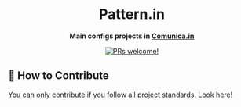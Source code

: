 <h1 align="center">Pattern.in</h1>

<p align="center">
  <strong>Main configs projects in <a href="https://comunica.in/pt" target="_blank">Comunica.in</a></strong>
</p>

<p align="center">
  <a href="https://github.com/comunicain/inapp/blob/dev/CONTRIBUTING.md">
    <img src="https://img.shields.io/badge/PRs-welcome-brightgreen.svg" alt="PRs welcome!" />
  </a>
</p>

## 👏 How to Contribute

[You can only contribute if you follow all project standards. Look here!](https://github.com/comunicain/pattern.in/blob/dev/CONTRIBUTING.md)
